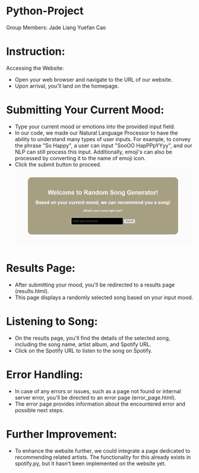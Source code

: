 # Python-Project
Group Members:
Jade Liang
Yuefan Cao

# Instruction:
Accessing the Website:
- Open your web browser and navigate to the URL of our website.
- Upon arrival, you'll land on the homepage.

# Submitting Your Current Mood:
- Type your current mood or emotions into the provided input field.
- In our code, we made our Natural Language Processor to have the ability to understand many types of user inputs. For example, to convey the phrase "So Happy", a user can input "SooOO HapPPpYYyy", and our NLP can still process this input. Additionally, emoji's can also be processed by converting it to the name of emoji icon.
- Click the submit button to proceed.
![alt text](image.png)

# Results Page:
- After submitting your mood, you'll be redirected to a results page (results.html).
- This page displays a randomly selected song based on your input mood.


# Listening to Song:
- On the results page, you'll find the details of the selected song, including the song name, artist album, and Spotify URL.
- Click on the Spotify URL to listen to the song on Spotify.

# Error Handling:
- In case of any errors or issues, such as a page not found or internal server error, you'll be directed to an error page (error_page.html).
- The error page provides information about the encountered error and possible next steps.

# Further Improvement:
- To enhance the website further, we could integrate a page dedicated to recommending related artists. The functionality for this already exists in spotify.py, but it hasn't been implemented on the website yet.
